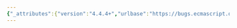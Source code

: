 ```yaml
---
{"_attributes":{"version":"4.4.4+","urlbase":"https://bugs.ecmascript.org/","maintainer":"dherman@mozilla.com"},"bug":{"bug_id":4204,"creation_ts":"2015-03-21 12:33:00 -0700","short_desc":"22.2.3.25 TypedArray sort","delta_ts":"2015-04-03 12:35:33 -0700","product":"Draft for 6th Edition","component":"technical issue","version":"Rev 36: March 17, 2015 Release Candidate 3","rep_platform":"All","op_sys":"All","bug_status":"RESOLVED","resolution":"FIXED","priority":"Normal","bug_severity":"enhancement","everconfirmed":true,"reporter":{"uid":"allen","name":"Allen Wirfs-Brock"},"assigned_to":{"uid":"allen","name":"Allen Wirfs-Brock"},"long_desc":[{"commentid":13920,"comment_count":0,"who":{"uid":"allen","name":"Allen Wirfs-Brock"},"bug_when":"2015-03-21 12:33:39 -0700","thetext":"The SortCompare function references buffer and coparefn which aren't explicitly passed as arguments.  Need to add language that says they are in-scope for SortCompare\n\nThere is a similar problem with Array sort that only involves buffer"},{"commentid":14011,"comment_count":1,"who":{"uid":"allen","name":"Allen Wirfs-Brock"},"bug_when":"2015-04-02 06:44:58 -0700","thetext":"fixed in rev37 editor's draft"},{"commentid":14062,"comment_count":2,"who":{"uid":"allen","name":"Allen Wirfs-Brock"},"bug_when":"2015-04-03 12:35:33 -0700","thetext":"In Rev37"}]}}
---
```

